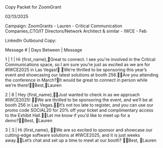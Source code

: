 Copy Packet for ZoomGrant


02/13/2025


Campaign: ZoomGrants - Lauren - Critical Communication Companies_CTO/IT Directors/Network Architect & similar  - IWCE - Feb


LinkedIn Outbound Copy:


Message #
 | Days Between
 | Message

1
 | 1
 | Hi {first_name},Great to connect.
 I see you're involved in the Critical Communications space, so I am sure you’re just as excited as we are for #IWCE2025 in Las Vegas! We’re thrilled to be sponsoring this year’s event and showcasing our latest solutions at booth 256.Are you attending the conference in March?It would be great to connect in person while we're there!Best,Lauren

2
 | 8
 | Hey {first_name},Just wanted to check in as we approach #IWCE2025! We are thrilled to be sponsoring the event, and we’ll be at booth 256 in Las Vegas.It’s not too late to register, and you can use our promo code SOCIAL20 for 20% off your ticket and complimentary access to the Exhibit Hall.Let me know if you'd like to meet up for a demo?Best, Lauren

3
 | 3
 | Hi {first_name}, We are so excited to sponsor and showcase our cutting-edge software solutions at #IWCE2025, and it is just weeks away.Let’s chat and set up a time to meet at our booth? Best, Lauren 
